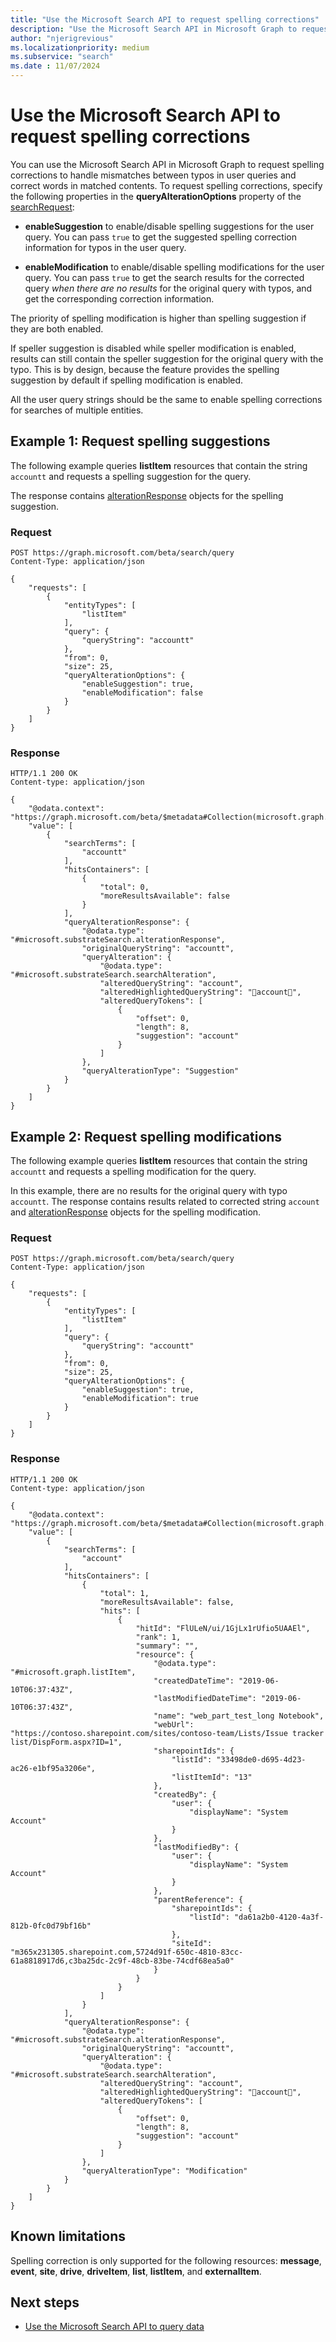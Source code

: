 ```yaml
---
title: "Use the Microsoft Search API to request spelling corrections"
description: "Use the Microsoft Search API in Microsoft Graph to request spelling corrections to handle mismatches between typos in user queries and correct words in matched contents."
author: "njerigrevious"
ms.localizationpriority: medium
ms.subservice: "search"
ms.date : 11/07/2024
---
```


# Use the Microsoft Search API to request spelling corrections

You can use the Microsoft Search API in Microsoft Graph to request spelling corrections to handle mismatches between typos in user queries and correct words in matched contents. To request spelling corrections, specify the following properties in the **queryAlterationOptions** property of the [searchRequest](/graph/api/resources/searchrequest):

- **enableSuggestion** to enable/disable spelling suggestions for the user query. You can pass `true` to get the suggested spelling correction information for typos in the user query.

- **enableModification** to enable/disable spelling modifications for the user query. You can pass `true` to get the search results for the corrected query *when there are no results* for the original query with typos, and get the corresponding correction information.

The priority of spelling modification is higher than spelling suggestion if they are both enabled.

If speller suggestion is disabled while speller modification is enabled, results can still contain the speller suggestion for the original query with the typo. This is by design, because the feature provides the spelling suggestion by default if spelling modification is enabled.

All the user query strings should be the same to enable spelling corrections for searches of multiple entities.

## Example 1: Request spelling suggestions

The following example queries **listItem** resources that contain the string `accountt` and requests a spelling suggestion for the query.

The response contains [alterationResponse](/graph/api/resources/alterationResponse) objects for the spelling suggestion.

### Request

```HTTP
POST https://graph.microsoft.com/beta/search/query
Content-Type: application/json

{
    "requests": [
        {
            "entityTypes": [
                "listItem"
            ],
            "query": {
                "queryString": "accountt"
            },
            "from": 0,
            "size": 25,
            "queryAlterationOptions": {
                "enableSuggestion": true,
                "enableModification": false
            }
        }
    ]
}
```

### Response

```HTTP
HTTP/1.1 200 OK
Content-type: application/json

{
    "@odata.context": "https://graph.microsoft.com/beta/$metadata#Collection(microsoft.graph.searchResponse)",
    "value": [
        {
            "searchTerms": [
                "accountt"
            ],
            "hitsContainers": [
                {
                    "total": 0,
                    "moreResultsAvailable": false
                }
            ],
            "queryAlterationResponse": {
                "@odata.type": "#microsoft.substrateSearch.alterationResponse",
                "originalQueryString": "accountt",
                "queryAlteration": {
                    "@odata.type": "#microsoft.substrateSearch.searchAlteration",
                    "alteredQueryString": "account",
                    "alteredHighlightedQueryString": "account",
                    "alteredQueryTokens": [
                        {
                            "offset": 0,
                            "length": 8,
                            "suggestion": "account"
                        }
                    ]
                },
                "queryAlterationType": "Suggestion"
            }
        }
    ]
}
```

## Example 2: Request spelling modifications

The following example queries **listItem** resources that contain the string `accountt` and requests a spelling modification for the query.

In this example, there are no results for the original query with typo `accountt`. The response contains results related to corrected string `account` and [alterationResponse](/graph/api/resources/alterationResponse) objects for the spelling modification.

### Request

```HTTP
POST https://graph.microsoft.com/beta/search/query
Content-Type: application/json

{
    "requests": [
        {
            "entityTypes": [
                "listItem"
            ],
            "query": {
                "queryString": "accountt"
            },
            "from": 0,
            "size": 25,
            "queryAlterationOptions": {
                "enableSuggestion": true,
                "enableModification": true
            }
        }
    ]
}
```

### Response

```HTTP
HTTP/1.1 200 OK
Content-type: application/json

{
    "@odata.context": "https://graph.microsoft.com/beta/$metadata#Collection(microsoft.graph.searchResponse)",
    "value": [
        {
            "searchTerms": [
                "account"
            ],
            "hitsContainers": [
                {
                    "total": 1,
                    "moreResultsAvailable": false,
                    "hits": [
                        {
                            "hitId": "FlULeN/ui/1GjLx1rUfio5UAAEl",
                            "rank": 1,
                            "summary": "",
                            "resource": {
                                "@odata.type": "#microsoft.graph.listItem",
                                "createdDateTime": "2019-06-10T06:37:43Z",
                                "lastModifiedDateTime": "2019-06-10T06:37:43Z",
                                "name": "web_part_test_long Notebook",
                                "webUrl": "https://contoso.sharepoint.com/sites/contoso-team/Lists/Issue tracker list/DispForm.aspx?ID=1",
                                "sharepointIds": {
                                    "listId": "33498de0-d695-4d23-ac26-e1bf95a3206e",
                                    "listItemId": "13"
                                },
                                "createdBy": {
                                    "user": {
                                        "displayName": "System Account"
                                    }
                                },
                                "lastModifiedBy": {
                                    "user": {
                                        "displayName": "System Account"
                                    }
                                },
                                "parentReference": {
                                    "sharepointIds": {
                                        "listId": "da61a2b0-4120-4a3f-812b-0fc0d79bf16b"
                                    },
                                    "siteId": "m365x231305.sharepoint.com,5724d91f-650c-4810-83cc-61a8818917d6,c3ba25dc-2c9f-48cb-83be-74cdf68ea5a0"
                                }
                            }
                        }
                    ]
                }
            ],
            "queryAlterationResponse": {
                "@odata.type": "#microsoft.substrateSearch.alterationResponse",
                "originalQueryString": "accountt",
                "queryAlteration": {
                    "@odata.type": "#microsoft.substrateSearch.searchAlteration",
                    "alteredQueryString": "account",
                    "alteredHighlightedQueryString": "account",
                    "alteredQueryTokens": [
                        {
                            "offset": 0,
                            "length": 8,
                            "suggestion": "account"
                        }
                    ]
                },
                "queryAlterationType": "Modification"
            }
        }
    ]
}
```

## Known limitations

Spelling correction is only supported for the following resources: **message**, **event**, **site**, **drive**, **driveItem**, **list**, **listItem**, and **externalItem**.

## Next steps

- [Use the Microsoft Search API to query data](/graph/api/resources/search-api-overview)
